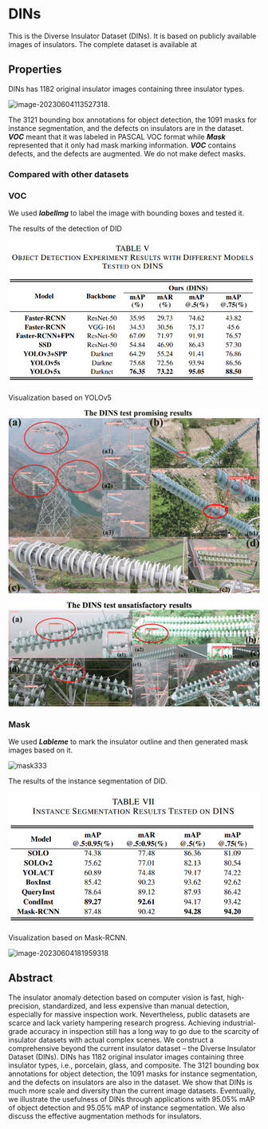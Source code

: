 # DINs

This is the  Diverse Insulator Dataset (DINs).  It is based on publicly available images of insulators. The complete dataset is available at 

## Properties

DINs has 1182 original insulator images containing three insulator types.

![image-20230604113527318](./readme/image-20230604113527318.png).

The 3121 bounding box annotations for object detection, the 1091 masks for instance segmentation, and the defects on insulators are  in the dataset. ***VOC*** meant that it was labeled in PASCAL VOC format while ***Mask*** represented that it only had mask marking information.  ***VOC***  contains defects, and the defects are augmented. We do not make defect masks.


### Compared with other datasets



### VOC

 We used ***labelImg***  to label the image with bounding boxes and tested it.

The results of the detection of DID 

![image-20230605113153331](./readme/ob.png)

Visualization based on YOLOv5

![PPPP](./readme/PPPP.png)







![gggg](./readme/gggg.png  )





### Mask

 We used ***Lableme***  to mark the insulator outline and then generated mask images based on it.



![mask333](./readme/mask333.png)



The results of the instance segmentation of DID.

![image-20230605114210006](./readme/seg.png)

 

Visualization based on Mask-RCNN.

![image-20230604181959318](./readme/image-20230604181959318.png)





## Abstract

The insulator anomaly detection based on computer vision is fast, high-precision, standardized, and less expensive than manual detection, especially for massive inspection work. Nevertheless, public datasets are scarce and lack variety hampering research progress. Achieving industrial-grade accuracy in inspection still has a long way to go due to the scarcity of insulator datasets with actual complex scenes. We construct a comprehensive beyond the current insulator dataset – the Diverse Insulator Dataset (DINs). DINs has 1182 original insulator images containing three insulator types, i.e., porcelain, glass, and composite. The 3121 bounding box annotations for object detection, the 1091 masks for instance segmentation, and the defects on insulators are also in the dataset. We show that DINs is much more scale and diversity than the current image datasets. Eventually, we illustrate the usefulness of DINs through applications with 95.05\% mAP of object detection and 95.05\% mAP of instance segmentation. We also discuss the effective augmentation methods for insulators.
